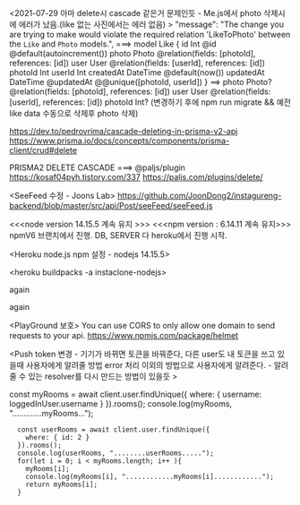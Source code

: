 <2021-07-29 아마 delete시 cascade 같은거 문제인듯 - Me.js에서 photo 삭제시에 에러가 났음.(like 없는 사진에서는 에러 없음) >
"message": "The change you are trying to make would violate the required relation 'LikeToPhoto' between the `Like` and `Photo` models.",
===>
model Like {
id Int @id @default(autoincrement())
photo Photo @relation(fields: [photoId], references: [id])
user User @relation(fields: [userId], references: [id])
photoId Int
userId Int
createdAt DateTime @default(now())
updatedAt DateTime @updatedAt
@@unique([photoId, userId])
}
==>
photo Photo? @relation(fields: [photoId], references: [id])
user User @relation(fields: [userId], references: [id])
photoId Int?
(변경하기 후에 npm run migrate && 예전 like data 수동으로 삭제후 photo 삭제)

https://dev.to/pedrovrima/cascade-deleting-in-prisma-v2-apj
https://www.prisma.io/docs/concepts/components/prisma-client/crud#delete

PRISMA2 DELETE CASCADE ===> @paljs/plugin
https://kosaf04pyh.tistory.com/337
https://paljs.com/plugins/delete/

<SeeFeed 수정 - Joons Lab>
https://github.com/JoonDong2/instagureng-backend/blob/master/src/api/Post/seeFeed/seeFeed.js

<<<node version 14.15.5 계속 유지 >>>
<<<npm version : 6.14.11 계속 유지>>> 
npmV6 브랜치에서 진행.
DB, SERVER 다 heroku에서 진행 시작.

<Heroku node.js npm 설정 - nodejs 14.15.5>

<heroku buildpacks -a instaclone-nodejs>

<connect New app to Old DB> again  

<New Server and New DB> again

<PlayGround 보호>
You can use CORS to only allow one domain to send requests to your api. https://www.npmjs.com/package/helmet

<Push token 변경 - 기기가 바뀌면 토큰을 바꿔준다, 다른 user도 내 토큰을 쓰고 있을때 사용자에게 알려줄 방법
error 처리 이외의 방법으로 사용자에게 알려준다. - 알려줄 수 있는 resolver를 다시 만드는 방법이 있을듯 >

const myRooms = await client.user.findUnique({
where: { username: loggedInUser.username }
}).rooms();
console.log(myRooms, ".............myRooms...");

      const userRooms = await client.user.findUnique({
        where: { id: 2 }
      }).rooms();
      console.log(userRooms, "........userRooms.....");
      for(let i = 0; i < myRooms.length; i++ ){
        myRooms[i];
        console.log(myRooms[i], "............myRooms[i]............");
        return myRooms[i];
      }
